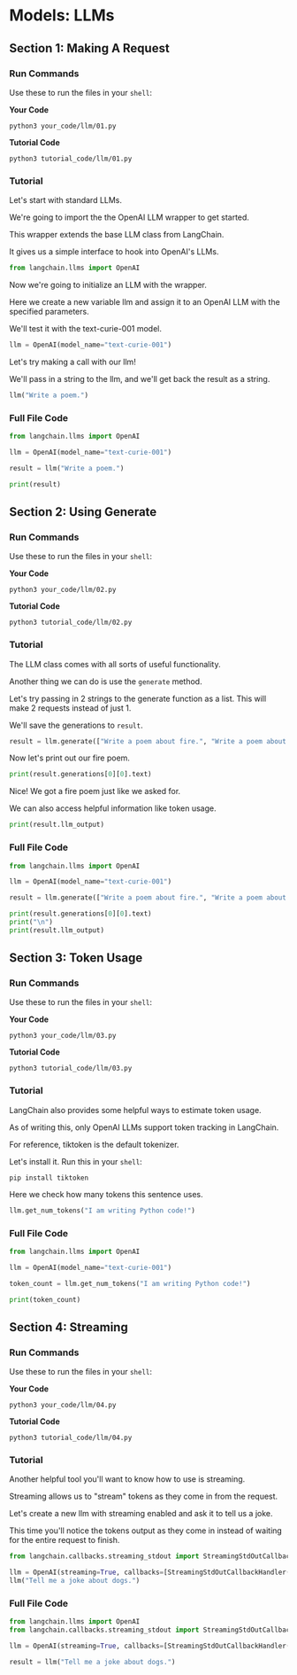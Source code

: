 # Models: LLMs

## Section 1: Making A Request

### Run Commands

Use these to run the files in your `shell`:

**Your Code**

```
python3 your_code/llm/01.py
```

**Tutorial Code**

```
python3 tutorial_code/llm/01.py
```

### Tutorial

Let's start with standard LLMs.

We're going to import the the OpenAI LLM wrapper to get started.

This wrapper extends the base LLM class from LangChain.

It gives us a simple interface to hook into OpenAI's LLMs.

```python
from langchain.llms import OpenAI
```

Now we're going to initialize an LLM with the wrapper.

Here we create a new variable llm and assign it to an OpenAI LLM with the specified parameters.

We'll test it with the text-curie-001 model.

```python
llm = OpenAI(model_name="text-curie-001")
```

Let's try making a call with our llm!

We'll pass in a string to the llm, and we'll get back the result as a string.

```python
llm("Write a poem.")
```

### Full File Code

```python
from langchain.llms import OpenAI

llm = OpenAI(model_name="text-curie-001")

result = llm("Write a poem.")

print(result)
```

## Section 2: Using Generate

### Run Commands

Use these to run the files in your `shell`:

**Your Code**

```
python3 your_code/llm/02.py
```

**Tutorial Code**

```
python3 tutorial_code/llm/02.py
```

### Tutorial

The LLM class comes with all sorts of useful functionality.

Another thing we can do is use the `generate` method.

Let's try passing in 2 strings to the generate function as a list. This will make 2 requests instead of just 1.

We'll save the generations to `result`.

```python
result = llm.generate(["Write a poem about fire.", "Write a poem about water."])
```

Now let's print out our fire poem.

```python
print(result.generations[0][0].text)
```

Nice! We got a fire poem just like we asked for.

We can also access helpful information like token usage.

```python
print(result.llm_output)
```

### Full File Code

```python
from langchain.llms import OpenAI

llm = OpenAI(model_name="text-curie-001")

result = llm.generate(["Write a poem about fire.", "Write a poem about water."])

print(result.generations[0][0].text)
print("\n")
print(result.llm_output)
```

## Section 3: Token Usage

### Run Commands

Use these to run the files in your `shell`:

**Your Code**

```
python3 your_code/llm/03.py
```

**Tutorial Code**

```
python3 tutorial_code/llm/03.py
```

### Tutorial

LangChain also provides some helpful ways to estimate token usage.

As of writing this, only OpenAI LLMs support token tracking in LangChain.

For reference, tiktoken is the default tokenizer.

Let's install it. Run this in your `shell`:

```
pip install tiktoken
```

Here we check how many tokens this sentence uses.

```python
llm.get_num_tokens("I am writing Python code!")
```

### Full File Code

```python
from langchain.llms import OpenAI

llm = OpenAI(model_name="text-curie-001")

token_count = llm.get_num_tokens("I am writing Python code!")

print(token_count)
```

## Section 4: Streaming

### Run Commands

Use these to run the files in your `shell`:

**Your Code**

```
python3 your_code/llm/04.py
```

**Tutorial Code**

```
python3 tutorial_code/llm/04.py
```

### Tutorial

Another helpful tool you'll want to know how to use is streaming.

Streaming allows us to "stream" tokens as they come in from the request.

Let's create a new llm with streaming enabled and ask it to tell us a joke.

This time you'll notice the tokens output as they come in instead of waiting for the entire request to finish.

```python
from langchain.callbacks.streaming_stdout import StreamingStdOutCallbackHandler

llm = OpenAI(streaming=True, callbacks=[StreamingStdOutCallbackHandler()], temperature=1)
llm("Tell me a joke about dogs.")
```

### Full File Code

```python
from langchain.llms import OpenAI
from langchain.callbacks.streaming_stdout import StreamingStdOutCallbackHandler

llm = OpenAI(streaming=True, callbacks=[StreamingStdOutCallbackHandler()], temperature=1)

result = llm("Tell me a joke about dogs.")
```